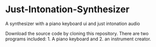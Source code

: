 Just-Intonation-Synthesizer
===========================

A synthesizer with a piano keyboard ui and just intonation audio

Download the source code by cloning this repository.  There are two programs included: 1. A piano keyboard and 2. an instrument creator.
